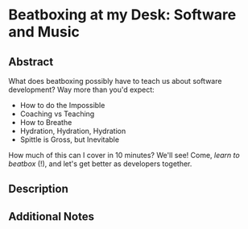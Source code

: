 # Beatboxing at my Desk: Software and Music

## Abstract

What does beatboxing possibly have to teach us about software development? Way more than you'd expect:

- How to do the Impossible
- Coaching vs Teaching
- How to Breathe
- Hydration, Hydration, Hydration
- Spittle is Gross, but Inevitable

How much of this can I cover in 10 minutes? We'll see! Come, _learn to beatbox_ (!), and let's get better as developers together.

## Description

## Additional Notes

